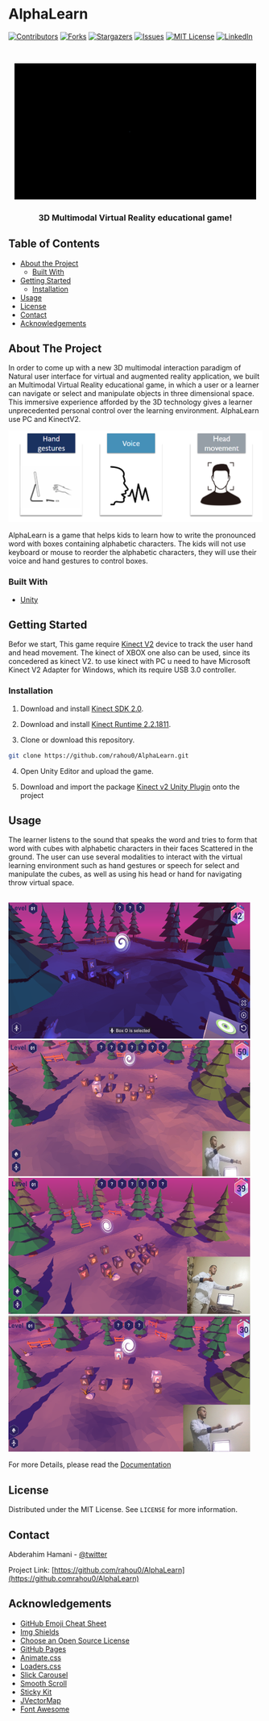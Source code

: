# AlphaLearn
 
[![Contributors][contributors-shield]][contributors-url]
[![Forks][forks-shield]][forks-url]
[![Stargazers][stars-shield]][stars-url]
[![Issues][issues-shield]][issues-url]
[![MIT License][license-shield]][license-url]
[![LinkedIn][linkedin-shield]][linkedin-url]


<br />
<p align="center">
  <a href="https://github.com/rahou0/AlphaLearn">
    <img src="https://github.com/rahou0/AlphaLearn/blob/master/AlphaLearn.gif" alt="Logo" width="480" height="270">
  </a>

  <h3 align="center">3D Multimodal Virtual Reality educational game! </h3>
</p>
<!-- TABLE OF CONTENTS -->


## Table of Contents

* [About the Project](#about-the-project)
  * [Built With](#built-with)
* [Getting Started](#getting-started)
  * [Installation](#installation)
* [Usage](#usage)
* [License](#license)
* [Contact](#contact)
* [Acknowledgements](#acknowledgements)
## About The Project

In order to come up with a new 3D multimodal interaction paradigm of Natural user interface for virtual and augmented reality application, we built an Multimodal Virtual Reality educational game, in which a user or a learner can navigate or select and manipulate objects in three dimensional space. This immersive experience afforded by the 3D technology gives a learner unprecedented personal control over the learning environment. AlphaLearn use PC and KinectV2.

![hi]

AlphaLearn is a game that helps kids to learn how to write the pronounced word with boxes containing alphabetic characters. The kids will not use keyboard or mouse to reorder the alphabetic  characters, they will use their voice and hand gestures to control boxes.

### Built With
* [Unity](https://unity.com/)

<!-- GETTING STARTED -->
## Getting Started
Befor we start, This game require [Kinect V2](https://unity.com/) device to track the user hand and head movement. The kinect of XBOX one also can be used, since its concedered as kinect V2. to use kinect with PC u need to have Microsoft Kinect V2 Adapter for Windows, which its require USB 3.0 controller.

### Installation
1. Download and install [Kinect SDK 2.0](https://www.microsoft.com/en-us/download/details.aspx?id=44561).

2. Download and install [Kinect Runtime 2.2.1811](https://www.microsoft.com/en-us/download/details.aspx?id=57578&WT.mc_id=rss_windows_allproducts).

3. Clone or download this repository.
```sh
git clone https://github.com/rahou0/AlphaLearn.git
```
4. Open Unity Editor and upload the game.

5. Download and import the package [Kinect v2 Unity Plugin](https://go.microsoft.com/fwlink/p/?LinkId=513177) onto the project 

<!-- USAGE EXAMPLES -->
## Usage
The learner listens to the sound that speaks the word and tries to form that word with cubes with alphabetic characters in their faces Scattered in the ground. The user can use several modalities to interact with the virtual learning environment such as hand gestures or speech for select and manipulate the cubes, as well as using his head or hand for navigating throw virtual space.

<br />
  <a href="https://github.com/rahou0/AlphaLearn">
    <img src="https://github.com/rahou0/AlphaLearn/blob/master/selected%20box%20O.png" alt="img1" width="480" height="270">
  </a>
  <a href="https://github.com/rahou0/AlphaLearn">
    <img src="https://github.com/rahou0/AlphaLearn/blob/master/image2%20(2).png" alt="image" width="480" height="270">
  </a>
  <a href="https://github.com/rahou0/AlphaLearn">
    <img src="https://github.com/rahou0/AlphaLearn/blob/master/image3%20(2).png" alt="image" width="480" height="270">
  </a>
  <a href="https://github.com/rahou0/AlphaLearn">
    <img src="https://github.com/rahou0/AlphaLearn/blob/master/image4%20(2).png" alt="image" width="480" height="270">
  </a>
  
  
  For more Details, please read the [Documentation](https://github.com/rahou0/AlphaLearn/blob/master/HAMANI%20ABDERAHIM.pdf)

<!-- LICENSE -->
## License

Distributed under the MIT License. See `LICENSE` for more information.



<!-- CONTACT -->
## Contact

Abderahim Hamani - [@twitter](https://twitter.com/HamaniAbderahi1) 

Project Link: [https://github.com/rahou0/AlphaLearn](https://github.comrahou0/AlphaLearn)



<!-- ACKNOWLEDGEMENTS -->
## Acknowledgements
* [GitHub Emoji Cheat Sheet](https://www.webpagefx.com/tools/emoji-cheat-sheet)
* [Img Shields](https://shields.io)
* [Choose an Open Source License](https://choosealicense.com)
* [GitHub Pages](https://pages.github.com)
* [Animate.css](https://daneden.github.io/animate.css)
* [Loaders.css](https://connoratherton.com/loaders)
* [Slick Carousel](https://kenwheeler.github.io/slick)
* [Smooth Scroll](https://github.com/cferdinandi/smooth-scroll)
* [Sticky Kit](http://leafo.net/sticky-kit)
* [JVectorMap](http://jvectormap.com)
* [Font Awesome](https://fontawesome.com)





<!-- MARKDOWN LINKS & IMAGES -->
<!-- https://www.markdownguide.org/basic-syntax/#reference-style-links -->
[contributors-shield]: https://img.shields.io/github/contributors/rahou0/AlphaLearn.svg?style=flat-square
[contributors-url]: https://github.com/rahou0/AlphaLearn/graphs/contributors
[forks-shield]: https://img.shields.io/github/forks/rahou0/AlphaLearn.svg?style=flat-square
[forks-url]: https://github.com/rahou0/AlphaLearn/network/members
[stars-shield]: https://img.shields.io/github/stars/rahou0/AlphaLearn.svg?style=flat-square
[stars-url]: https://github.com/othneildrew/Best-README-Template/stargazers
[issues-shield]: https://img.shields.io/github/issues/rahou0/AlphaLearn.svg?style=flat-square
[issues-url]: https://github.com/rahou0/AlphaLearn/issues
[license-shield]: https://img.shields.io/github/license/rahou0/AlphaLearn.svg?style=flat-square
[license-url]: https://github.com/rahou0/AlphaLearn/blob/master/LICENSE.txt
[linkedin-shield]: https://img.shields.io/badge/-LinkedIn-black.svg?style=flat-square&logo=linkedin&colorB=555
[linkedin-url]: https://linkedin.com/in/hamani0abderahim/
[product-screenshot]: images/screenshot.png
[hello]: https://github.com/rahou0/AlphaLearn/blob/master/selected%20box%20O.png
[hi]: https://github.com/rahou0/AlphaLearn/blob/master/hi.png
